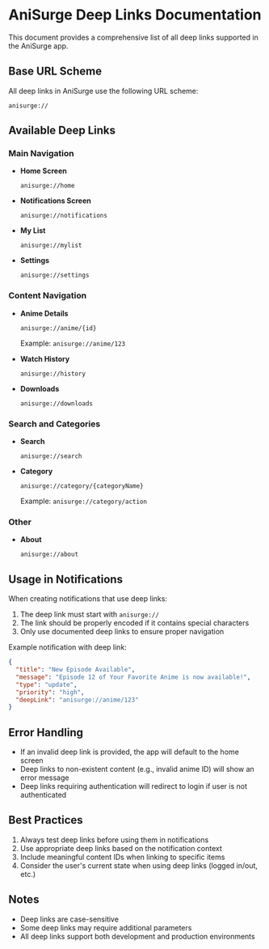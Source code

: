 # AniSurge Deep Links Documentation

This document provides a comprehensive list of all deep links supported in the AniSurge app.

## Base URL Scheme
All deep links in AniSurge use the following URL scheme:
```
anisurge://
```

## Available Deep Links

### Main Navigation
- **Home Screen**
  ```
  anisurge://home
  ```

- **Notifications Screen**
  ```
  anisurge://notifications
  ```

- **My List**
  ```
  anisurge://mylist
  ```

- **Settings**
  ```
  anisurge://settings
  ```

### Content Navigation
- **Anime Details**
  ```
  anisurge://anime/{id}
  ```
  Example: `anisurge://anime/123`

- **Watch History**
  ```
  anisurge://history
  ```

- **Downloads**
  ```
  anisurge://downloads
  ```

### Search and Categories
- **Search**
  ```
  anisurge://search
  ```

- **Category**
  ```
  anisurge://category/{categoryName}
  ```
  Example: `anisurge://category/action`

### Other
- **About**
  ```
  anisurge://about
  ```

## Usage in Notifications

When creating notifications that use deep links:

1. The deep link must start with `anisurge://`
2. The link should be properly encoded if it contains special characters
3. Only use documented deep links to ensure proper navigation

Example notification with deep link:
```json
{
  "title": "New Episode Available",
  "message": "Episode 12 of Your Favorite Anime is now available!",
  "type": "update",
  "priority": "high",
  "deepLink": "anisurge://anime/123"
}
```

## Error Handling

- If an invalid deep link is provided, the app will default to the home screen
- Deep links to non-existent content (e.g., invalid anime ID) will show an error message
- Deep links requiring authentication will redirect to login if user is not authenticated

## Best Practices

1. Always test deep links before using them in notifications
2. Use appropriate deep links based on the notification context
3. Include meaningful content IDs when linking to specific items
4. Consider the user's current state when using deep links (logged in/out, etc.)

## Notes

- Deep links are case-sensitive
- Some deep links may require additional parameters
- All deep links support both development and production environments 